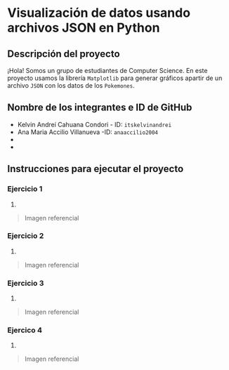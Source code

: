 # Visualización de datos usando archivos JSON en Python

## Descripción del proyecto

¡Hola! Somos un grupo de estudiantes de Computer Science. En este proyecto usamos la librería `Matplotlib` para generar gráficos apartir de un archivo `JSON` con los datos de los `Pokemones`. 

## Nombre de los integrantes e ID de GitHub

* Kelvin Andreí Cahuana Condori - ID: `itskelvinandrei`
* Ana Maria Accilio Villanueva -ID: `anaaccilio2004`
* 
*

## Instrucciones para ejecutar el proyecto

### Ejercicio 1

1.

> Imagen referencial

### Ejercicio 2

1.

> Imagen referencial

### Ejercicio 3

1.

> Imagen referencial

### Ejercico 4

1.

> Imagen referencial



